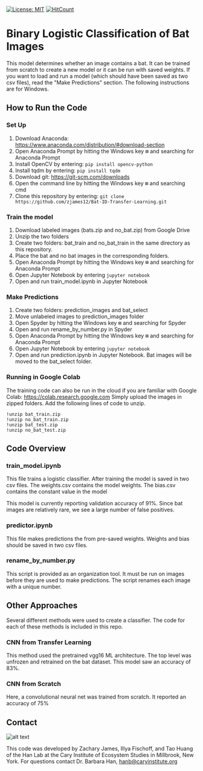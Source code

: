[![License: MIT](https://img.shields.io/badge/license-MIT-blue.svg)](https://img.shields.io/badge/license-MIT-blue.svg)
[![HitCount](http://hits.dwyl.io/zjames12/Bat-ID-Transfer-Learning.svg)](http://hits.dwyl.io/zjames12/Bat-ID-Transfer-Learning)
# Binary Logistic Classification of Bat Images

This model determines whether an image contains a bat. It can be trained from
scratch to create a new model or it can be run with saved weights. If you want to load and run a
model (which should have been saved as two csv files), read the "Make Predictions"
section. The following instructions are for Windows.

## How to Run the Code

### Set Up

1. Download Anaconda: https://www.anaconda.com/distribution/#download-section
2. Open Anaconda Prompt by hitting the Windows key <kbd>⊞</kbd> and searching for Anaconda Prompt
3. Install OpenCV by entering: `pip install opencv-python`
4. Install tqdm by entering: `pip install tqdm`
5. Download git: https://git-scm.com/downloads
6. Open the command line by hitting the Windows key <kbd>⊞</kbd> and searching cmd
7. Clone this repository by entering: `git clone https://github.com/zjames12/Bat-ID-Transfer-Learning.git`

### Train the model

1. Download labeled images (bats.zip and no_bat.zip) from Google Drive
2. Unzip the two folders
3. Create two folders: bat_train and no_bat_train in the same directory as this repository.
4. Place the bat and no bat images in the corresponding folders.
5. Open Anaconda Prompt by hitting the Windows key <kbd>⊞</kbd> and searching for Anaconda Prompt
6. Open Jupyter Notebook by entering `jupyter notebook`
7. Open and run train_model.ipynb in Jupyter Notebook

### Make Predictions

1. Create two folders: prediction_images and bat_select
2. Move unlabeled images to prediction_images folder
3. Open Spyder by hitting the Windows key <kbd>⊞</kbd> and searching for Spyder
4. Open and run rename_by_number.py in Spyder
5. Open Anaconda Prompt by hitting the Windows key <kbd>⊞</kbd> and searching for Anaconda Prompt
6. Open Jupyter Notebook by entering `jupyter notebook`
7. Open and run prediction.ipynb in Jupyter Notebook. Bat images will be moved to the bat_select
folder.

### Running in Google Colab

The training code can also be run in the cloud if you are familiar with Google Colab: https://colab.research.google.com
Simply upload the images in zipped folders. Add the following lines of code to unzip.

	!unzip bat_train.zip
	!unzip no_bat_train.zip
	!unzip bat_test.zip
	!unzip no_bat_test.zip

## Code Overview

### train_model.ipynb

This file trains a logistic classifier. After training the model is saved in two
csv files. The weights.csv contains the model weights. The bias.csv contains the
constant value in the model

This model is currently reporting validation accuracy of 91%. Since bat images are
relatively rare, we see a large number of false positives.

### predictor.ipynb

This file makes predictions the from pre-saved weights. Weights and bias should
be saved in two csv files.

### rename_by_number.py

This script is provided as an organization tool. It must be run on images before
they are used to make predictions. The script renames each image with a unique
number.

## Other Approaches

Several different methods were used to create a classifier. The code for each of
 these methods is included in this repo.

### CNN from Transfer Learning

This method used the pretrained vgg16 ML architecture. The top level was unfrozen
and retrained on the bat dataset. This model saw an accuracy of 83%.

### CNN from Scratch

Here, a convolutional neural net was trained from scratch. It reported an accuracy
of 75%

## Contact

![alt text](https://www.caryinstitute.org/sites/default/themes/siteskin/logo.png "Logo Title Text 1")

This code was developed by Zachary James, Illya Fischoff, and Tao Huang of the Han Lab at the Cary Institute of Ecosystem Studies in Millbrook, New York. For questions contact Dr. Barbara Han, hanb@caryinstitute.org
